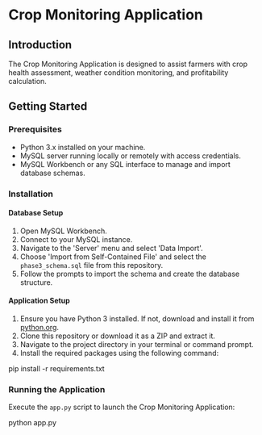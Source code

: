 # Crop Monitoring Application

## Introduction
The Crop Monitoring Application is designed to assist farmers with crop health assessment, weather condition monitoring, and profitability calculation.

## Getting Started

### Prerequisites
- Python 3.x installed on your machine.
- MySQL server running locally or remotely with access credentials.
- MySQL Workbench or any SQL interface to manage and import database schemas.

### Installation

#### Database Setup
1. Open MySQL Workbench.
2. Connect to your MySQL instance.
3. Navigate to the 'Server' menu and select 'Data Import'.
4. Choose 'Import from Self-Contained File' and select the `phase3_schema.sql` file from this repository.
5. Follow the prompts to import the schema and create the database structure.

#### Application Setup
1. Ensure you have Python 3 installed. If not, download and install it from [python.org](https://www.python.org/downloads/).
2. Clone this repository or download it as a ZIP and extract it.
3. Navigate to the project directory in your terminal or command prompt.
4. Install the required packages using the following command:

pip install -r requirements.txt

### Running the Application
Execute the `app.py` script to launch the Crop Monitoring Application:

python app.py


